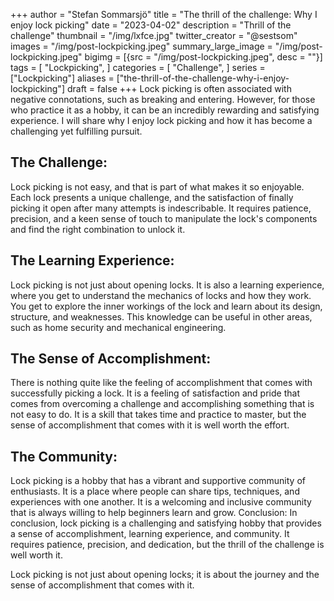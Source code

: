 +++
author = "Stefan Sommarsjö"
title = "The thrill of the challenge: Why I enjoy lock picking"
date = "2023-04-02"
description = "Thrill of the challenge"
thumbnail = "/img/lxfce.jpg"
twitter_creator = "@sestsom"
images = "/img/post-lockpicking.jpeg"
summary_large_image = "/img/post-lockpicking.jpeg"
bigimg = [{src = "/img/post-lockpicking.jpeg", desc = ""}]
tags = [
    "Lockpicking",
]
categories = [
    "Challenge",
]
series = ["Lockpicking"]
aliases = ["the-thrill-of-the-challenge-why-i-enjoy-lockpicking"]
draft = false
+++
Lock picking is often associated with negative connotations, such as breaking and entering. However, for those who practice it as a hobby, it can be an incredibly rewarding and satisfying experience. I will share why I enjoy lock picking and how it has become a challenging yet fulfilling pursuit.
<!--more-->
## The Challenge:
Lock picking is not easy, and that is part of what makes it so enjoyable. Each lock presents a unique challenge, and the satisfaction of finally picking it open after many attempts is indescribable. It requires patience, precision, and a keen sense of touch to manipulate the lock's components and find the right combination to unlock it.

## The Learning Experience:
Lock picking is not just about opening locks. It is also a learning experience, where you get to understand the mechanics of locks and how they work. You get to explore the inner workings of the lock and learn about its design, structure, and weaknesses. This knowledge can be useful in other areas, such as home security and mechanical engineering.

## The Sense of Accomplishment:
There is nothing quite like the feeling of accomplishment that comes with successfully picking a lock. It is a feeling of satisfaction and pride that comes from overcoming a challenge and accomplishing something that is not easy to do. It is a skill that takes time and practice to master, but the sense of accomplishment that comes with it is well worth the effort.

## The Community:
Lock picking is a hobby that has a vibrant and supportive community of enthusiasts. It is a place where people can share tips, techniques, and experiences with one another. It is a welcoming and inclusive community that is always willing to help beginners learn and grow.
Conclusion: In conclusion, lock picking is a challenging and satisfying hobby that provides a sense of accomplishment, learning experience, and community. It requires patience, precision, and dedication, but the thrill of the challenge is well worth it.

Lock picking is not just about opening locks; it is about the journey and the sense of accomplishment that comes with it.
